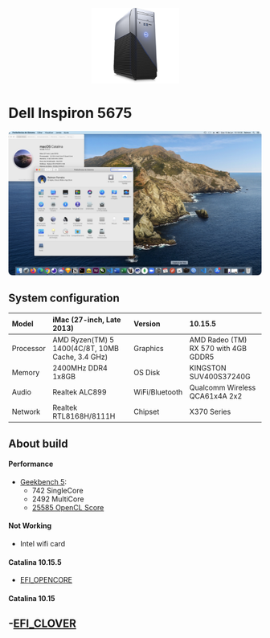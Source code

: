 <p align="center">
  <img src="Assets/pc.png" height="150" width="175" alt="Unform" />
</p>

# Dell Inspiron 5675

<p>
	<img style="border-radius: 8px" src="Assets/background.jpg">
</p>

## System configuration

| Model     | iMac (27-inch, Late 2013)                        | Version        | 10.15.5                              |
| :-------- | :----------------------------------------------- | :------------- | :----------------------------------- |
| Processor | AMD Ryzen(TM) 5 1400(4C/8T, 10MB Cache, 3.4 GHz) | Graphics       | AMD Radeo (TM) RX 570 with 4GB GDDR5 |
| Memory    | 2400MHz DDR4 1x8GB                               | OS Disk        | KINGSTON SUV400S37240G               |
| Audio     | Realtek ALC899                                   | WiFi/Bluetooth | Qualcomm Wireless QCA61x4A 2x2       |
| Network   | Realtek RTL8168H/8111H                           | Chipset        | X370 Series                          |

## About build

#### Performance

- [Geekbench 5](https://browser.geekbench.com/v5/cpu/2476798):
  - 742 SingleCore
  - 2492 MultiCore
  - [25585 OpenCL Score](https://browser.geekbench.com/v5/compute/1047883)

#### Not Working

- Intel wifi card

#### Catalina 10.15.5

- [EFI_OPENCORE](https://github.com/reimon/EFI-CLOVER-RYZER/tree/master/EFI_OPENCORE)

#### Catalina 10.15

## -[EFI_CLOVER](https://github.com/reimon/EFI-CLOVER-RYZER/tree/master/EFI_CLOVER)

